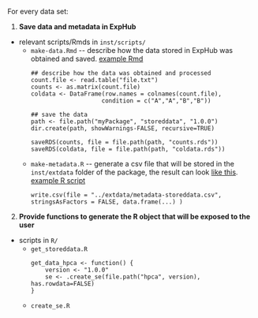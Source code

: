 For every data set:

1. **Save data and metadata in ExpHub**
  - relevant scripts/Rmds in `inst/scripts/`
    - `make-data.Rmd` -- describe how the data stored in ExpHub was obtained and saved. [example Rmd](https://github.com/LTLA/scRNAseq/blob/master/inst/scripts/make-nestorowa-hsc-data.Rmd)
        ```
        ## describe how the data was obtained and processed
        count.file <- read.table("file.txt")
        counts <- as.matrix(count.file)
        coldata <- DataFrame(row.names = colnames(count.file),
                            condition = c("A","A","B","B"))
                            
        ## save the data
        path <- file.path("myPackage", "storeddata", "1.0.0")
        dir.create(path, showWarnings-FALSE, recursive=TRUE)
        
        saveRDS(counts, file = file.path(path, "counts.rds"))
        saveRDS(coldata, file = file.path(path, "coldata.rds"))
        ```
    - `make-metadata.R` -- generate a csv file that will be stored in the `inst/extdata` folder of the package, the result can look [like this](https://github.com/LTLA/scRNAseq/blob/master/inst/extdata/metadata-nestorowa-hsc.csv). [example R script](https://github.com/LTLA/scRNAseq/blob/master/inst/scripts/make-nestorowa-hsc-metadata.R)
        ```
        write.csv(file = "../extdata/metadata-storeddata.csv", stringsAsFactors = FALSE, data.frame(...) )
        ```
2. **Provide functions to generate the R object that will be exposed to the user**
  - scripts in `R/`
    - `get_storeddata.R`
        ```
        get_data_hpca <- function() {
            version <- "1.0.0"
            se <- .create_se(file.path("hpca", version), has.rowdata=FALSE)
        }
        ```
    - `create_se.R`
